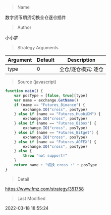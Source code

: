 
> Name

数字货币期货切换全仓逐仓插件

> Author

小小梦



> Strategy Arguments



|Argument|Default|Description|
|----|----|----|
|type|0|全仓/逐仓模式: 逐仓|全仓|


> Source (javascript)

``` javascript
function main() {
    var posType = [false, true][type]
    var name = exchange.GetName()
    if (name == "Futures_Binance") {
        exchange.IO("cross", posType)
    } else if (name == "Futures_HuobiDM") {
        exchange.IO("cross", posType)    
    } else if (name == "Futures_Bibox") {
        exchange.IO("cross", posType)        
    } else if (name == "Futures_Bitget") {
        exchange.IO("cross", posType)        
    } else if (name == "Futures_AOFEX") {
        exchange.IO("cross", posType)      
    } else {
        throw "not support!"
    }
    return name + "切换 cross :" + posType
}
```

> Detail

https://www.fmz.com/strategy/351758

> Last Modified

2022-03-18 18:55:24
